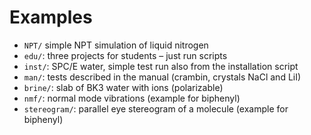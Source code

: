 # Examples

* `NPT/` simple NPT simulation of liquid nitrogen
* `edu/`: three projects for students – just run scripts
* `inst/`: SPC/E water, simple test run also from the installation script
* `man/`: tests described in the manual (crambin, crystals NaCl and LiI)
* `brine/`: slab of BK3 water with ions (polarizable)
* `nmf/`: normal mode vibrations (example for biphenyl)
* `stereogram/`: parallel eye stereogram of a molecule (example for biphenyl)
